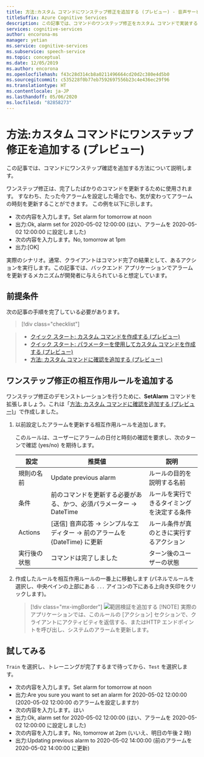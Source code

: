 ```yaml
---
title: 方法:カスタム コマンドにワンステップ修正を追加する (プレビュー) - 音声サービス
titleSuffix: Azure Cognitive Services
description: この記事では、コマンドのワンステップ修正をカスタム コマンドで実装する方法について説明します。
services: cognitive-services
author: encorona-ms
manager: yetian
ms.service: cognitive-services
ms.subservice: speech-service
ms.topic: conceptual
ms.date: 12/05/2019
ms.author: encorona
ms.openlocfilehash: f43c28d314cb8a0211496664cd20d2c380e4d5b0
ms.sourcegitcommit: c535228f0b77eb7592697556b23c4e436ec29f96
ms.translationtype: HT
ms.contentlocale: ja-JP
ms.lasthandoff: 05/06/2020
ms.locfileid: "82858273"
---
```

# <a name="how-to-add-a-one-step-correction-to-a-custom-command-preview"></a>方法:カスタム コマンドにワンステップ修正を追加する (プレビュー)

この記事では、コマンドにワンステップ確認を追加する方法について説明します。

ワンステップ修正は、完了したばかりのコマンドを更新するために使用されます。 すなわち、たった今アラームを設定した場合でも、気が変わってアラームの時刻を更新することができます。 この例を以下に示します。

- 次の内容を入力します。Set alarm for tomorrow at noon
- 出力:Ok, alarm set for 2020-05-02 12:00:00 (はい、アラームを 2020-05-02 12:00:00 に設定しました)
- 次の内容を入力します。No, tomorrow at 1pm
- 出力:[OK]

実際のシナリオ。通常、クライアントはコマンド完了の結果として、あるアクションを実行します。この記事では、バックエンド アプリケーションでアラームを更新するメカニズムが開発者に与えられていると想定しています。

## <a name="prerequisites"></a>前提条件

次の記事の手順を完了している必要があります。
> [!div class="checklist"]

> * [クイック スタート: カスタム コマンドを作成する (プレビュー)](./quickstart-custom-speech-commands-create-new.md)
> * [クイック スタート: パラメーターを使用してカスタム コマンドを作成する (プレビュー)](./quickstart-custom-speech-commands-create-parameters.md)
> * [方法: カスタム コマンドに確認を追加する (プレビュー)](./how-to-custom-speech-commands-confirmations.md)


## <a name="add-interaction-rules-for-one-step-correction"></a>ワンステップ修正の相互作用ルールを追加する 

ワンステップ修正のデモンストレーションを行うために、**SetAlarm** コマンドを拡張しましょう。これは「[方法: カスタム コマンドに確認を追加する (プレビュー)](./how-to-custom-speech-commands-confirmations.md)」で作成しました。
1. 以前設定したアラームを更新する相互作用ルールを追加します。 

    このルールは、ユーザーにアラームの日付と時刻の確認を要求し、次のターンで確認 (yes/no) を期待します。

   | 設定               | 推奨値                                                  | 説明                                        |
   | --------------------- | ---------------------------------------------------------------- | -------------------------------------------------- |
   | 規則の名前             | Update previous alarm                                            | ルールの目的を説明する名前          |
   | 条件            | 前のコマンドを更新する必要がある、かつ、必須パラメーター -> DateTime                | ルールを実行できるタイミングを決定する条件    |   
   | Actions               | [送信] 音声応答 -> シンプルなエディター -> 前のアラームを {DateTime} に更新      | ルール条件が真のときに実行するアクション |
   | 実行後の状態 | コマンドは完了しました        | ターン後のユーザーの状態                   |

1. 作成したルールを相互作用ルールの一番上に移動します (パネルでルールを選択し、中央ペインの上部にある `...` アイコンの下にある上向き矢印をクリックします)。
   > [!div class="mx-imgBorder"]
   > ![範囲検証を追加する](media/custom-speech-commands/one-step-correction-rules.png)
    > [!NOTE]
    > 実際のアプリケーションでは、このルールの [アクション] セクションで、クライアントにアクティビティを返信する、またはHTTP エンドポイントを呼び出し、システムのアラームを更新します。

## <a name="try-it-out"></a>試してみる

`Train` を選択し、トレーニングが完了するまで待ってから、`Test` を選択します。

- 次の内容を入力します。Set alarm for tomorrow at noon
- 出力:Are you sure you want to set an alarm for 2020-05-02 12:00:00 (2020-05-02 12:00:00 のアラームを設定しますか)
- 次の内容を入力します。はい
- 出力:Ok, alarm set for 2020-05-02 12:00:00 (はい、アラームを 2020-05-02 12:00:00 に設定しました)
- 次の内容を入力します。No, tomorrow at 2pm (いいえ、明日の午後 2 時)
- 出力:Updating previous alarm to 2020-05-02 14:00:00 (前のアラームを 2020-05-02 14:00:00 に更新)
